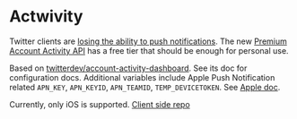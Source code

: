 # Actwivity

Twitter clients are [losing the ability to push notifications](http://apps-of-a-feather.com). The new [Premium Account Activity API](https://developer.twitter.com/en/docs/accounts-and-users/subscribe-account-activity/api-reference/aaa-premium.html) has a free tier that should be enough for personal use.

Based on [twitterdev/account-activity-dashboard](https://github.com/twitterdev/account-activity-dashboard). See its doc for configuration docs. Additional variables include Apple Push Notification related `APN_KEY`, `APN_KEYID`, `APN_TEAMID`, `TEMP_DEVICETOKEN`. See [Apple doc](https://developer.apple.com/documentation/usernotifications/registering_your_app_with_apns).

Currently, only iOS is supported. [Client side repo](https://github.com/tommyang/Actwivity-iOS)
